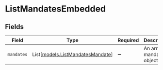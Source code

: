 # ListMandatesEmbedded


## Fields

| Field                                                                | Type                                                                 | Required                                                             | Description                                                          |
| -------------------------------------------------------------------- | -------------------------------------------------------------------- | -------------------------------------------------------------------- | -------------------------------------------------------------------- |
| `mandates`                                                           | List[[models.ListMandatesMandate](../models/listmandatesmandate.md)] | :heavy_minus_sign:                                                   | An array of mandate objects.                                         |